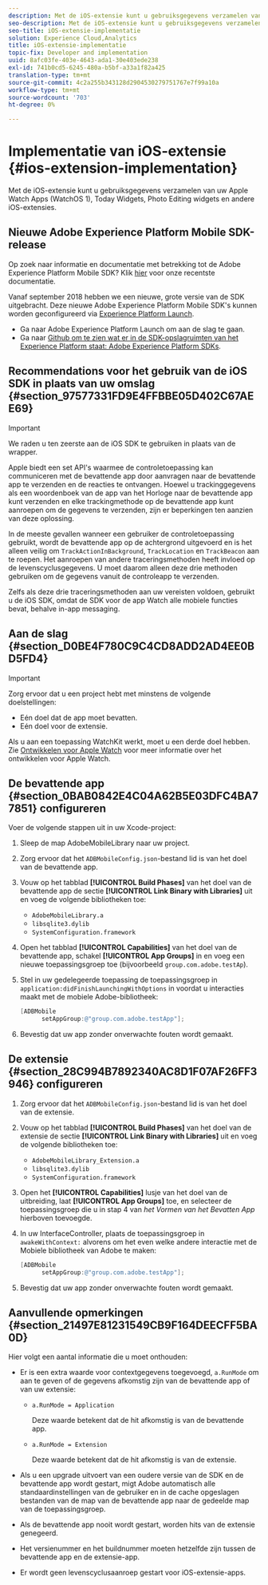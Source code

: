 ```yaml
---
description: Met de iOS-extensie kunt u gebruiksgegevens verzamelen van uw Apple Watch Apps (WatchOS 1), Today Widgets, Photo Editing widgets en andere iOS-extensies.
seo-description: Met de iOS-extensie kunt u gebruiksgegevens verzamelen van uw Apple Watch Apps (WatchOS 1), Today Widgets, Photo Editing widgets en andere iOS-extensies.
seo-title: iOS-extensie-implementatie
solution: Experience Cloud,Analytics
title: iOS-extensie-implementatie
topic-fix: Developer and implementation
uuid: 8afc03fe-403e-4643-ada1-30e403ede238
exl-id: 741b0cd5-6245-480a-b5bf-a33a1f82a425
translation-type: tm+mt
source-git-commit: 4c2a255b343128d2904530279751767e7f99a10a
workflow-type: tm+mt
source-wordcount: '703'
ht-degree: 0%

---
```


# Implementatie van iOS-extensie {#ios-extension-implementation}

Met de iOS-extensie kunt u gebruiksgegevens verzamelen van uw Apple Watch Apps (WatchOS 1), Today Widgets, Photo Editing widgets en andere iOS-extensies.

## Nieuwe Adobe Experience Platform Mobile SDK-release

Op zoek naar informatie en documentatie met betrekking tot de Adobe Experience Platform Mobile SDK? Klik [hier](https://aep-sdks.gitbook.io/docs/) voor onze recentste documentatie.

Vanaf september 2018 hebben we een nieuwe, grote versie van de SDK uitgebracht. Deze nieuwe Adobe Experience Platform Mobile SDK&#39;s kunnen worden geconfigureerd via [Experience Platform Launch](https://www.adobe.com/experience-platform/launch.html).

* Ga naar Adobe Experience Platform Launch om aan de slag te gaan.
* Ga naar [Github om te zien wat er in de SDK-opslagruimten van het Experience Platform staat: Adobe Experience Platform SDKs](https://github.com/Adobe-Marketing-Cloud/acp-sdks).

## Recommendations voor het gebruik van de iOS SDK in plaats van uw omslag {#section_97577331FD9E4FFBBE05D402C67AEE69}

>[!IMPORTANT]
>
>We raden u ten zeerste aan de iOS SDK te gebruiken in plaats van de wrapper.

Apple biedt een set API&#39;s waarmee de controletoepassing kan communiceren met de bevattende app door aanvragen naar de bevattende app te verzenden en de reacties te ontvangen. Hoewel u trackinggegevens als een woordenboek van de app van het Horloge naar de bevattende app kunt verzenden en elke trackingmethode op de bevattende app kunt aanroepen om de gegevens te verzenden, zijn er beperkingen ten aanzien van deze oplossing.

In de meeste gevallen wanneer een gebruiker de controletoepassing gebruikt, wordt de bevattende app op de achtergrond uitgevoerd en is het alleen veilig om `TrackActionInBackground`, `TrackLocation` en `TrackBeacon` aan te roepen. Het aanroepen van andere traceringsmethoden heeft invloed op de levenscyclusgegevens. U moet daarom alleen deze drie methoden gebruiken om de gegevens vanuit de controleapp te verzenden.

Zelfs als deze drie traceringsmethoden aan uw vereisten voldoen, gebruikt u de iOS SDK, omdat de SDK voor de app Watch alle mobiele functies bevat, behalve in-app messaging.

## Aan de slag {#section_D0BE4F780C9C4CD8ADD2AD4EE0BD5FD4}

>[!IMPORTANT]
>
>Zorg ervoor dat u een project hebt met minstens de volgende doelstellingen:
>
>* Eén doel dat de app moet bevatten.
>* Eén doel voor de extensie.

>



Als u aan een toepassing WatchKit werkt, moet u een derde doel hebben. Zie [Ontwikkelen voor Apple Watch](https://developer.apple.com/library/ios/documentation/General/Conceptual/WatchKitProgrammingGuide/index.html#//apple_ref/doc/uid/TP40014969-CH8-SW1) voor meer informatie over het ontwikkelen voor Apple Watch.

## De bevattende app {#section_0BAB0842E4C04A62B5E03DFC4BA77851} configureren

Voer de volgende stappen uit in uw Xcode-project:

1. Sleep de map AdobeMobileLibrary naar uw project.
1. Zorg ervoor dat het `ADBMobileConfig.json`-bestand lid is van het doel van de bevattende app.
1. Vouw op het tabblad **[!UICONTROL Build Phases]** van het doel van de bevattende app de sectie **[!UICONTROL Link Binary with Libraries]** uit en voeg de volgende bibliotheken toe:

   * `AdobeMobileLibrary.a`
   * `libsqlite3.dylib`
   * `SystemConfiguration.framework`

1. Open het tabblad **[!UICONTROL Capabilities]** van het doel van de bevattende app, schakel **[!UICONTROL App Groups]** in en voeg een nieuwe toepassingsgroep toe (bijvoorbeeld `group.com.adobe.testAp`).

1. Stel in uw gedelegeerde toepassing de toepassingsgroep in `application:didFinishLaunchingWithOptions` in voordat u interacties maakt met de mobiele Adobe-bibliotheek:

   ```objective-c
   [ADBMobile 
         setAppGroup:@"group.com.adobe.testApp"];
   ```

1. Bevestig dat uw app zonder onverwachte fouten wordt gemaakt.

## De extensie {#section_28C994B7892340AC8D1F07AF26FF3946} configureren

1. Zorg ervoor dat het `ADBMobileConfig.json`-bestand lid is van het doel van de extensie.
1. Vouw op het tabblad **[!UICONTROL Build Phases]** van het doel van de extensie de sectie **[!UICONTROL Link Binary with Libraries]** uit en voeg de volgende bibliotheken toe:

   * `AdobeMobileLibrary_Extension.a`
   * `libsqlite3.dylib`
   * `SystemConfiguration.framework`

1. Open het **[!UICONTROL Capabilities]** lusje van het doel van de uitbreiding, laat **[!UICONTROL App Groups]** toe, en selecteer de toepassingsgroep die u in stap 4 van *het Vormen van het Bevatten App* hierboven toevoegde.

1. In uw InterfaceController, plaats de toepassingsgroep in `awakeWithContext:` alvorens om het even welke andere interactie met de Mobiele bibliotheek van Adobe te maken:

   ```objective-c
   [ADBMobile 
         setAppGroup:@"group.com.adobe.testApp"];
   ```

1. Bevestig dat uw app zonder onverwachte fouten wordt gemaakt.

## Aanvullende opmerkingen {#section_21497E81231549CB9F164DEECFF5BA0D}

Hier volgt een aantal informatie die u moet onthouden:

* Er is een extra waarde voor contextgegevens toegevoegd, `a.RunMode` om aan te geven of de gegevens afkomstig zijn van de bevattende app of van uw extensie:

   * `a.RunMode = Application`

      Deze waarde betekent dat de hit afkomstig is van de bevattende app.
   * `a.RunMode = Extension`

      Deze waarde betekent dat de hit afkomstig is van de extensie.

* Als u een upgrade uitvoert van een oudere versie van de SDK en de bevattende app wordt gestart, migt Adobe automatisch alle standaardinstellingen van de gebruiker en in de cache opgeslagen bestanden van de map van de bevattende app naar de gedeelde map van de toepassingsgroep.
* Als de bevattende app nooit wordt gestart, worden hits van de extensie genegeerd.
* Het versienummer en het buildnummer moeten hetzelfde zijn tussen de bevattende app en de extensie-app.
* Er wordt geen levenscyclusaanroep gestart voor iOS-extensie-apps.
